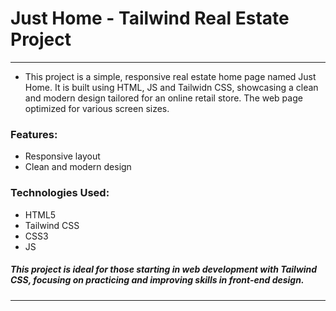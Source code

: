 # Just Home - Tailwind Real Estate Project
---
* This project is a simple, responsive real estate home page named Just Home. It is built using HTML, JS and Tailwidn CSS, showcasing a clean and modern design tailored for an online retail store. The web page optimized for various screen sizes.

### Features:

* Responsive layout
* Clean and modern design

### Technologies Used:

* HTML5
* Tailwind CSS
* CSS3
* JS
  
##### This project is ideal for those starting in web development with Tailwind CSS, focusing on practicing and improving skills in front-end design.
---
